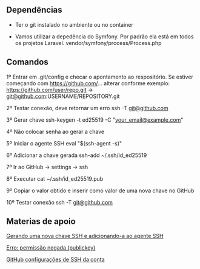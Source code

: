 ## Dependências
- Ter o git instalado no ambiente ou no container

- Vamos utilizar a depedência do Symfony. Por padrão ela está em todos os projetos Laravel.
vendor/symfony/process/Process.php

## Comandos 
1º Entrar em .git/config e checar o apontamento ao respositório. Se estiver começando com https://github.com/... alterar conforme exemplo:
https://github.com/user/repo.git -> git@github.com:USERNAME/REPOSITORY.git

2º Testar conexão, deve retornar um erro
ssh -T git@github.com

3º Gerar chave
ssh-keygen -t ed25519 -C "your_email@example.com"

4º Não colocar senha ao gerar a chave

5º Iniciar o agente SSH
eval "$(ssh-agent -s)"

6º Adicionar a chave gerada
ssh-add ~/.ssh/id_ed25519

7º Ir ao GitHub -> settings -> ssh

8º Executar
cat ~/.ssh/id_ed25519.pub

9º Copiar o valor obtido e inserir como valor de uma nova chave no GitHub

10º Testar conexão
ssh -T git@github.com

## Materias de apoio
[Gerando uma nova chave SSH e adicionando-a ao agente SSH](https://docs.github.com/pt/authentication/connecting-to-github-with-ssh/generating-a-new-ssh-key-and-adding-it-to-the-ssh-agent)

[Erro: permissão negada (publickey)](https://docs.github.com/pt/authentication/troubleshooting-ssh/error-permission-denied-publickey)

[GitHub configurações de SSH da conta](https://github.com/settings/keys)
